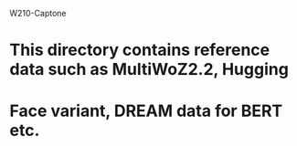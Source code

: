 W210-Captone

# This directory contains reference data such as MultiWoZ2.2, Hugging
# Face variant, DREAM data for BERT etc.
